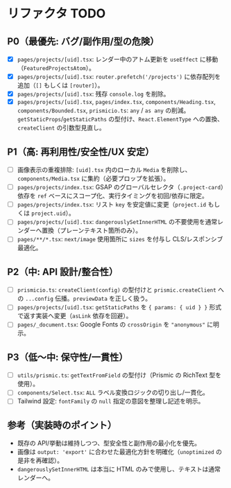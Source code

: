 # リファクタ TODO

## P0（最優先: バグ/副作用/型の危険）

- [x] `pages/projects/[uid].tsx`: レンダー中のアトム更新を `useEffect` に移動（`FeaturedProjectsAtom`）。
- [x] `pages/projects/[uid].tsx`: `router.prefetch('/projects')` に依存配列を追加（`[]` もしくは `[router]`）。
- [x] `pages/projects/[uid].tsx`: 残存 `console.log` を削除。
- [x] `pages/projects/[uid].tsx`, `pages/index.tsx`, `components/Heading.tsx`, `components/Bounded.tsx`, `prismicio.ts`: `any` / `as any` の削減。`getStaticProps`/`getStaticPaths` の型付け、`React.ElementType` への置換、`createClient` の引数型見直し。

## P1（高: 再利用性/安全性/UX 安定）

- [ ] 画像表示の重複排除: `[uid].tsx` 内のローカル `Media` を削除し、`components/Media.tsx` に集約（必要プロップを拡張）。
- [ ] `pages/projects/index.tsx`: GSAP のグローバルセレクタ（`.project-card`）依存を `ref` ベースにスコープ化、実行タイミングを初回/依存に限定。
- [ ] `pages/projects/index.tsx`: リスト `key` を安定値に変更（`project.id` もしくは `project.uid`）。
- [ ] `pages/projects/[uid].tsx`: `dangerouslySetInnerHTML` の不要使用を通常レンダーへ置換（プレーンテキスト箇所のみ）。
- [ ] `pages/**/*.tsx`: `next/image` 使用箇所に `sizes` を付与し CLS/レスポンシブ最適化。

## P2（中: API 設計/整合性）

- [ ] `prismicio.ts`: `createClient(config)` の型付けと `prismic.createClient` への `...config` 伝播。`previewData` を正しく扱う。
- [ ] `pages/projects/[uid].tsx`: `getStaticPaths` を `{ params: { uid } }` 形式で返す実装へ変更（`asLink` 依存を回避）。
- [ ] `pages/_document.tsx`: Google Fonts の `crossOrigin` を `"anonymous"` に明示。

## P3（低〜中: 保守性/一貫性）

- [ ] `utils/prismic.ts`: `getTextFromField` の型付け（Prismic の RichText 型を使用）。
- [ ] `components/Select.tsx`: `ALL` ラベル変換ロジックの切り出し/一貫化。
- [ ] Tailwind 設定: `fontFamily` の `null` 指定の意図を整理し記述を明示。

## 参考（実装時のポイント）

- 既存の API/挙動は維持しつつ、型安全性と副作用の最小化を優先。
- 画像は `output: 'export'` に合わせた最適化方針を明確化（`unoptimized` の是非を再確認）。
- `dangerouslySetInnerHTML` は本当に HTML のみで使用し、テキストは通常レンダーへ。
